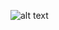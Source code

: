 

![alt text](https://github.com/xchandqq/Pulse-Time-Domain-Converter/blob/main/data/2021-01-13.png?raw=true)
